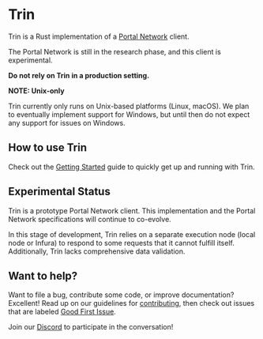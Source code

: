 # Trin

Trin is a Rust implementation of a [Portal Network](https://github.com/ethereum/portal-network-specs) client.

The Portal Network is still in the research phase, and this client is experimental.

**Do not rely on Trin in a production setting.**

**NOTE: Unix-only**

Trin currently only runs on Unix-based platforms (Linux, macOS). We plan to eventually implement support for Windows, but until then do not expect any support for issues on Windows.

## How to use Trin

Check out the [Getting Started](/docs/getting_started.md) guide to quickly get up and running with Trin.

## Experimental Status

Trin is a prototype Portal Network client. This implementation and the Portal Network specifications will continue to co-evolve.

In this stage of development, Trin relies on a separate execution node (local node or Infura) to respond to some requests that it cannot fulfill itself. Additionally, Trin lacks comprehensive data validation.

## Want to help?

Want to file a bug, contribute some code, or improve documentation? Excellent! Read up on our
guidelines for [contributing](/docs/contributing.md),
then check out issues that are labeled
[Good First Issue](https://github.com/ethereum/trin/issues?q=is%3Aopen+is%3Aissue+label%3A%22good+first+issue%22).

Join our [Discord](https://discord.gg/JrwTY7FEf4) to participate in the conversation!

